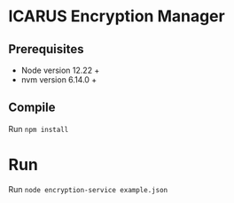 # ICARUS Encryption Manager

## Prerequisites

- Node version 12.22 + 
- nvm version 6.14.0 +

## Compile

Run `npm install`

# Run

Run `node encryption-service example.json`

